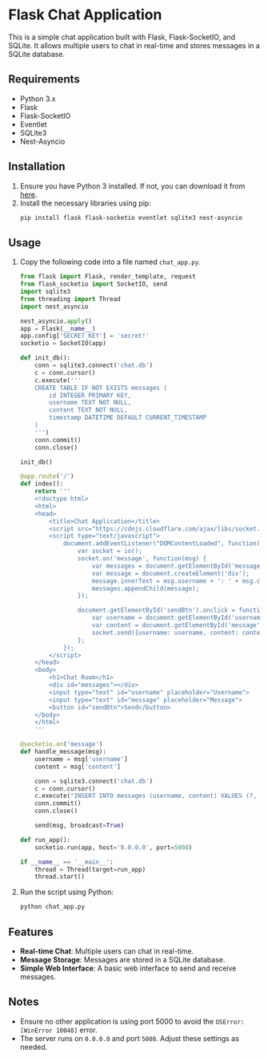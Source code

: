 # Flask Chat Application

This is a simple chat application built with Flask, Flask-SocketIO, and SQLite. It allows multiple users to chat in real-time and stores messages in a SQLite database.

## Requirements

- Python 3.x
- Flask
- Flask-SocketIO
- Eventlet
- SQLite3
- Nest-Asyncio

## Installation

1. Ensure you have Python 3 installed. If not, you can download it from [here](https://www.python.org/downloads/).
2. Install the necessary libraries using pip:
    ```sh
    pip install flask flask-socketio eventlet sqlite3 nest-asyncio
    ```

## Usage

1. Copy the following code into a file named `chat_app.py`.

    ```python
    from flask import Flask, render_template, request
    from flask_socketio import SocketIO, send
    import sqlite3
    from threading import Thread
    import nest_asyncio

    nest_asyncio.apply()
    app = Flask(__name__)
    app.config['SECRET_KEY'] = 'secret!'
    socketio = SocketIO(app)

    def init_db():
        conn = sqlite3.connect('chat.db')
        c = conn.cursor()
        c.execute('''
        CREATE TABLE IF NOT EXISTS messages (
            id INTEGER PRIMARY KEY,
            username TEXT NOT NULL,
            content TEXT NOT NULL,
            timestamp DATETIME DEFAULT CURRENT_TIMESTAMP
        )
        ''')
        conn.commit()
        conn.close()

    init_db()

    @app.route('/')
    def index():
        return '''
        <!doctype html>
        <html>
        <head>
            <title>Chat Application</title>
            <script src="https://cdnjs.cloudflare.com/ajax/libs/socket.io/3.1.3/socket.io.js"></script>
            <script type="text/javascript">
                document.addEventListener("DOMContentLoaded", function() {
                    var socket = io();
                    socket.on('message', function(msg) {
                        var messages = document.getElementById('messages');
                        var message = document.createElement('div');
                        message.innerText = msg.username + ': ' + msg.content;
                        messages.appendChild(message);
                    });

                    document.getElementById('sendBtn').onclick = function() {
                        var username = document.getElementById('username').value;
                        var content = document.getElementById('message').value;
                        socket.send({username: username, content: content});
                    };
                });
            </script>
        </head>
        <body>
            <h1>Chat Room</h1>
            <div id="messages"></div>
            <input type="text" id="username" placeholder="Username">
            <input type="text" id="message" placeholder="Message">
            <button id="sendBtn">Send</button>
        </body>
        </html>
        '''

    @socketio.on('message')
    def handle_message(msg):
        username = msg['username']
        content = msg['content']

        conn = sqlite3.connect('chat.db')
        c = conn.cursor()
        c.execute("INSERT INTO messages (username, content) VALUES (?, ?)", (username, content))
        conn.commit()
        conn.close()

        send(msg, broadcast=True)

    def run_app():
        socketio.run(app, host='0.0.0.0', port=5000)

    if __name__ == '__main__':
        thread = Thread(target=run_app)
        thread.start()
    ```

2. Run the script using Python:
    ```sh
    python chat_app.py
    ```

## Features

- **Real-time Chat**: Multiple users can chat in real-time.
- **Message Storage**: Messages are stored in a SQLite database.
- **Simple Web Interface**: A basic web interface to send and receive messages.

## Notes

- Ensure no other application is using port 5000 to avoid the `OSError: [WinError 10048]` error.
- The server runs on `0.0.0.0` and port `5000`. Adjust these settings as needed.


